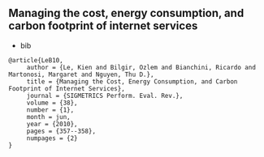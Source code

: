 Managing the cost, energy consumption, and carbon footprint of internet services
---

- bib
```
@article{LeB10,
	 author = {Le, Kien and Bilgir, Ozlem and Bianchini, Ricardo and Martonosi, Margaret and Nguyen, Thu D.},
	 title = {Managing the Cost, Energy Consumption, and Carbon Footprint of Internet Services},
	 journal = {SIGMETRICS Perform. Eval. Rev.},
	 volume = {38},
	 number = {1},
	 month = jun,
	 year = {2010},
	 pages = {357--358},
	 numpages = {2}
} 
```